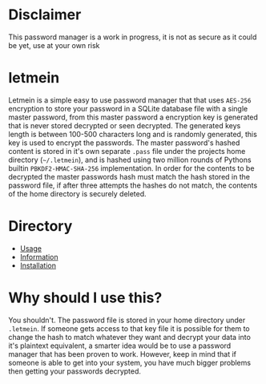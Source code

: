 # Disclaimer

This password manager is a work in progress, it is not as secure as it could be yet, use at your own risk

# letmein

Letmein is a simple easy to use password manager that that uses `AES-256` encryption to store your password in a SQLite database file with a single master password, from this master password a encryption key is generated that is never stored decrypted or seen decrypted. The generated keys length is between 100-500 characters long and is randomly generated, this key is used to encrypt the passwords. The master password's hashed content is stored in it's own separate `.pass` file under the projects home directory (`~/.letmein`), and is hashed using two million rounds of Pythons builtin `PBKDF2-HMAC-SHA-256` implementation. In order for the contents to be decrypted the master passwords hash must match the hash stored in the password file, if after three attempts the hashes do not match, the contents of the home directory is securely deleted. 

# Directory
 - [Usage](https://github.com/Ekultek/letmein/wiki/Usage)
 - [Information](https://github.com/Ekultek/letmein/wiki/Encryption-Precaution-information)
 - [Installation](https://github.com/Ekultek/letmein/wiki/Installation)
 

# Why should I use this?

You shouldn't. The password file is stored in your home directory under `.letmein`. If someone gets access to that key file it is possible for them to change the hash to match whatever they want and decrypt your data into it's plaintext equivalent, a smarter idea would be to use a password manager that has been proven to work. However, keep in mind that if someone is able to get into your system, you have much bigger problems then getting your passwords decrypted.